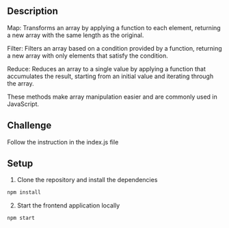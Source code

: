 ## Description
Map: Transforms an array by applying a function to each element, returning a new array with the same length as the original.

Filter: Filters an array based on a condition provided by a function, returning a new array with only elements that satisfy the condition.

Reduce: Reduces an array to a single value by applying a function that accumulates the result, starting from an initial value and iterating through the array.

These methods make array manipulation easier and are commonly used in JavaScript.

## Challenge
Follow the instruction in the index.js file

## Setup

1. Clone the repository and install the dependencies
```bash
npm install
```
2. Start the frontend application locally
```bash
npm start
```